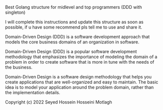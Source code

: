 Best Golang structure for midlevel and top programmers (DDD with singleton)

I will complete this instructions and update this structure as soon as possible, if u have some recommend pls tell me to use and share it.

Domain-Driven Design (DDD) is a software development approach that models the core business domains of an organization in software.

Domain-Driven Design (DDD) is a popular software development methodology that emphasizes the importance of modeling the domain of a problem in order to create software that is more in tune with the needs of the business.

Domain-Driven Design is a software design methodology that helps you create applications that are well-organized and easy to maintain. The basic idea is to model your application around the problem domain, rather than the implementation details.

Copyright (c) 2022 Seyed Hossein Hosseini Motlagh
